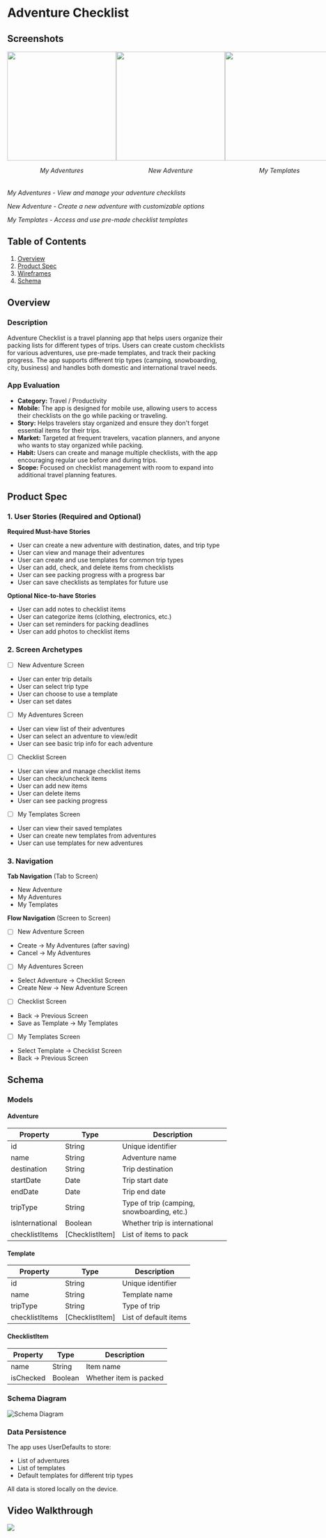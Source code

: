 # Adventure Checklist

## Screenshots

<div style="display: flex; justify-content: space-between; margin-bottom: 20px;">
    <div style="text-align: center;">
        <img src="screenshots/myadventure.png" width="250">
        <p><em>My Adventures</em></p>
    </div>
    <div style="text-align: center;">
        <img src="screenshots/newadventure.png" width="250">
        <p><em>New Adventure</em></p>
    </div>
    <div style="text-align: center;">
        <img src="screenshots/mytemplates.png" width="250">
        <p><em>My Templates</em></p>
    </div>
</div>

*My Adventures - View and manage your adventure checklists*

*New Adventure - Create a new adventure with customizable options*

*My Templates - Access and use pre-made checklist templates*


## Table of Contents

1. [Overview](#Overview)
2. [Product Spec](#Product-Spec)
3. [Wireframes](#Wireframes)
4. [Schema](#Schema)

## Overview

### Description

Adventure Checklist is a travel planning app that helps users organize their packing lists for different types of trips. Users can create custom checklists for various adventures, use pre-made templates, and track their packing progress. The app supports different trip types (camping, snowboarding, city, business) and handles both domestic and international travel needs.

### App Evaluation

- **Category:** Travel / Productivity
- **Mobile:** The app is designed for mobile use, allowing users to access their checklists on the go while packing or traveling.
- **Story:** Helps travelers stay organized and ensure they don't forget essential items for their trips.
- **Market:** Targeted at frequent travelers, vacation planners, and anyone who wants to stay organized while packing.
- **Habit:** Users can create and manage multiple checklists, with the app encouraging regular use before and during trips.
- **Scope:** Focused on checklist management with room to expand into additional travel planning features.

## Product Spec

### 1. User Stories (Required and Optional)

**Required Must-have Stories**

* User can create a new adventure with destination, dates, and trip type
* User can view and manage their adventures
* User can create and use templates for common trip types
* User can add, check, and delete items from checklists
* User can see packing progress with a progress bar
* User can save checklists as templates for future use

**Optional Nice-to-have Stories**

* User can add notes to checklist items
* User can categorize items (clothing, electronics, etc.)
* User can set reminders for packing deadlines
* User can add photos to checklist items

### 2. Screen Archetypes

- [ ] New Adventure Screen
* User can enter trip details
* User can select trip type
* User can choose to use a template
* User can set dates

- [ ] My Adventures Screen
* User can view list of their adventures
* User can select an adventure to view/edit
* User can see basic trip info for each adventure

- [ ] Checklist Screen
* User can view and manage checklist items
* User can check/uncheck items
* User can add new items
* User can delete items
* User can see packing progress

- [ ] My Templates Screen
* User can view their saved templates
* User can create new templates from adventures
* User can use templates for new adventures

### 3. Navigation

**Tab Navigation** (Tab to Screen)

* New Adventure
* My Adventures
* My Templates

**Flow Navigation** (Screen to Screen)

- [ ] New Adventure Screen
* Create -> My Adventures (after saving)
* Cancel -> My Adventures

- [ ] My Adventures Screen
* Select Adventure -> Checklist Screen
* Create New -> New Adventure Screen

- [ ] Checklist Screen
* Back -> Previous Screen
* Save as Template -> My Templates

- [ ] My Templates Screen
* Select Template -> Checklist Screen
* Back -> Previous Screen

## Schema 

### Models

#### Adventure
| Property | Type | Description |
| -------- | -------- | -------- |
| id | String | Unique identifier |
| name | String | Adventure name |
| destination | String | Trip destination |
| startDate | Date | Trip start date |
| endDate | Date | Trip end date |
| tripType | String | Type of trip (camping, snowboarding, etc.) |
| isInternational | Boolean | Whether trip is international |
| checklistItems | [ChecklistItem] | List of items to pack |

#### Template
| Property | Type | Description |
| -------- | -------- | -------- |
| id | String | Unique identifier |
| name | String | Template name |
| tripType | String | Type of trip |
| checklistItems | [ChecklistItem] | List of default items |

#### ChecklistItem
| Property | Type | Description |
| -------- | -------- | -------- |
| name | String | Item name |
| isChecked | Boolean | Whether item is packed |

### Schema Diagram

![Schema Diagram](schema.png)

### Data Persistence

The app uses UserDefaults to store:
- List of adventures
- List of templates
- Default templates for different trip types

All data is stored locally on the device. 

## Video Walkthrough
<div>
    <a href="https://www.loom.com/share/ae8ed17684ea4615acf8a2cfd16b58f0">
      <img style="max-width:300px;" src="https://cdn.loom.com/sessions/thumbnails/ae8ed17684ea4615acf8a2cfd16b58f0-44f291bd334bb56e-full-play.gif">
    </a>
</div>
